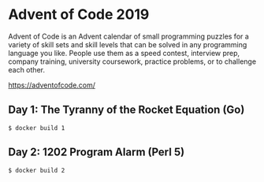 # Advent of Code 2019

Advent of Code is an Advent calendar of small programming puzzles for a variety of skill sets and skill levels that can be solved in any programming language you like. People use them as a speed contest, interview prep, company training, university coursework, practice problems, or to challenge each other.

https://adventofcode.com/

## Day 1: The Tyranny of the Rocket Equation (Go)

    $ docker build 1


## Day 2: 1202 Program Alarm (Perl 5)

    $ docker build 2
